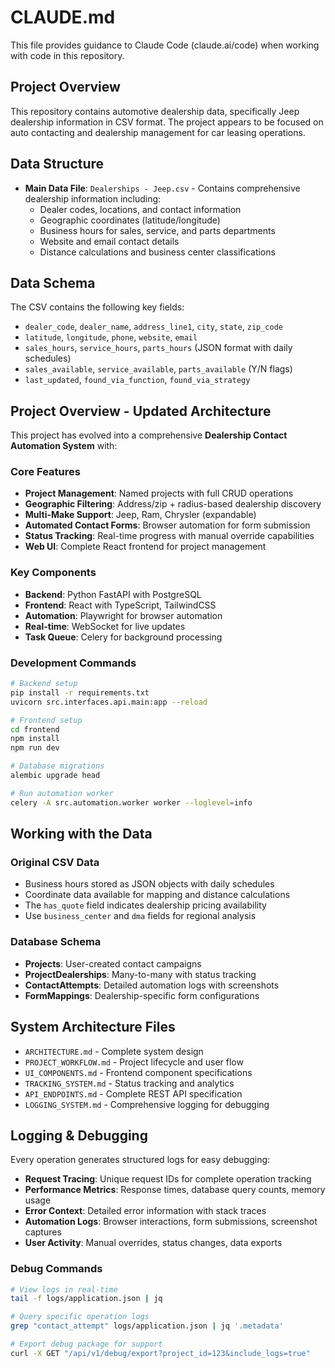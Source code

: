 # CLAUDE.md

This file provides guidance to Claude Code (claude.ai/code) when working with code in this repository.

## Project Overview

This repository contains automotive dealership data, specifically Jeep dealership information in CSV format. The project appears to be focused on auto contacting and dealership management for car leasing operations.

## Data Structure

- **Main Data File**: `Dealerships - Jeep.csv` - Contains comprehensive dealership information including:
  - Dealer codes, locations, and contact information
  - Geographic coordinates (latitude/longitude) 
  - Business hours for sales, service, and parts departments
  - Website and email contact details
  - Distance calculations and business center classifications

## Data Schema

The CSV contains the following key fields:
- `dealer_code`, `dealer_name`, `address_line1`, `city`, `state`, `zip_code`
- `latitude`, `longitude`, `phone`, `website`, `email`  
- `sales_hours`, `service_hours`, `parts_hours` (JSON format with daily schedules)
- `sales_available`, `service_available`, `parts_available` (Y/N flags)
- `last_updated`, `found_via_function`, `found_via_strategy`

## Project Overview - Updated Architecture

This project has evolved into a comprehensive **Dealership Contact Automation System** with:

### Core Features
- **Project Management**: Named projects with full CRUD operations
- **Geographic Filtering**: Address/zip + radius-based dealership discovery
- **Multi-Make Support**: Jeep, Ram, Chrysler (expandable)
- **Automated Contact Forms**: Browser automation for form submission
- **Status Tracking**: Real-time progress with manual override capabilities
- **Web UI**: Complete React frontend for project management

### Key Components
- **Backend**: Python FastAPI with PostgreSQL
- **Frontend**: React with TypeScript, TailwindCSS
- **Automation**: Playwright for browser automation
- **Real-time**: WebSocket for live updates
- **Task Queue**: Celery for background processing

### Development Commands
```bash
# Backend setup
pip install -r requirements.txt
uvicorn src.interfaces.api.main:app --reload

# Frontend setup
cd frontend
npm install
npm run dev

# Database migrations
alembic upgrade head

# Run automation worker
celery -A src.automation.worker worker --loglevel=info
```

## Working with the Data

### Original CSV Data
- Business hours stored as JSON objects with daily schedules
- Coordinate data available for mapping and distance calculations
- The `has_quote` field indicates dealership pricing availability
- Use `business_center` and `dma` fields for regional analysis

### Database Schema
- **Projects**: User-created contact campaigns
- **ProjectDealerships**: Many-to-many with status tracking
- **ContactAttempts**: Detailed automation logs with screenshots
- **FormMappings**: Dealership-specific form configurations

## System Architecture Files

- `ARCHITECTURE.md` - Complete system design
- `PROJECT_WORKFLOW.md` - Project lifecycle and user flow
- `UI_COMPONENTS.md` - Frontend component specifications
- `TRACKING_SYSTEM.md` - Status tracking and analytics
- `API_ENDPOINTS.md` - Complete REST API specification
- `LOGGING_SYSTEM.md` - Comprehensive logging for debugging

## Logging & Debugging

Every operation generates structured logs for easy debugging:
- **Request Tracing**: Unique request IDs for complete operation tracking
- **Performance Metrics**: Response times, database query counts, memory usage
- **Error Context**: Detailed error information with stack traces
- **Automation Logs**: Browser interactions, form submissions, screenshot captures
- **User Activity**: Manual overrides, status changes, data exports

### Debug Commands
```bash
# View logs in real-time
tail -f logs/application.json | jq

# Query specific operation logs
grep "contact_attempt" logs/application.json | jq '.metadata'

# Export debug package for support
curl -X GET "/api/v1/debug/export?project_id=123&include_logs=true"
```